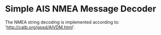 Simple AIS NMEA Message Decoder
===============================

The NMEA string decoding is implemented according to: 'http://catb.org/gpsd/AIVDM.html'.
